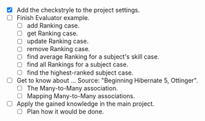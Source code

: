 - [X] Add the checkstryle to the project settings.
- [ ] Finish Evaluator example.
   - [ ] add Ranking case.
   - [ ] get Ranking case.
   - [ ] update Ranking case.
   - [ ] remove Ranking case.
   - [ ] find average Ranking for a subject's skill case.
   - [ ] find all Rankings for a subject case.
   - [ ] find the highest-ranked subject case.
- [ ] Get to know about ...
   Source: "Beginning Hibernate 5, Ottinger".
   - [ ] The Many-to-Many association.
   - [ ] Mapping Many-to-Many associations.
- [ ] Apply the  gained knowledge in the main project.
   - [ ] Plan how it would be done.
